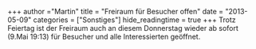 +++
author ="Martin"
title = "Freiraum für Besucher offen"
date = "2013-05-09"
categories = ["Sonstiges"]
hide_readingtime = true
+++
Trotz Feiertag ist der Freiraum auch an diesem Donnerstag wieder ab sofort (9.Mai 19:13) für Besucher und alle Interessierten geöffnet.
